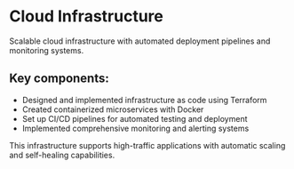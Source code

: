 # Cloud Infrastructure

Scalable cloud infrastructure with automated deployment pipelines and monitoring systems.

## Key components:

- Designed and implemented infrastructure as code using Terraform
- Created containerized microservices with Docker
- Set up CI/CD pipelines for automated testing and deployment
- Implemented comprehensive monitoring and alerting systems

This infrastructure supports high-traffic applications with automatic scaling and self-healing capabilities.
